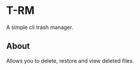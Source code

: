 # T-RM
A simple cli trash manager.

## About
Allows you to delete, restore and view deleted files.











